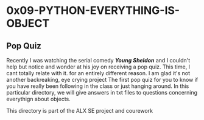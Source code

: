 # 0x09-PYTHON-EVERYTHING-IS-OBJECT

## Pop Quiz

Recently I was watching the serial comedy ***Young Sheldon*** and I couldn't help but notice and wonder at his joy on receiving a pop quiz. This time, I cant totally relate with it. for an entirely different reason. I am glad it's not another backreaking, eye crying project The first pop quiz for you to know if you have really been following in the class or just hanging around. In this particular directory, we will give answers in txt files to questions concerning everythign about objects.

This directory is part of the ALX SE project and courework
